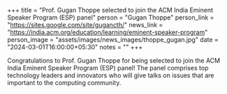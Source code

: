 +++
title = "Prof. Gugan Thoppe selected to join the ACM India Eminent Speaker Program (ESP) panel"
person = "Gugan Thoppe"
person_link = "https://sites.google.com/site/gugancth/"
news_link = "https://india.acm.org/education/learning/eminent-speaker-program"
person_image = "assets/images/news_images/thoppe_gugan.jpg"
date = "2024-03-01T16:00:00+05:30"
notes = ""
+++
 
Congratulations to Prof. Gugan Thoppe for being selected to join the ACM India Eminent Speaker Program (ESP) panel! The panel comprises top technology leaders and innovators who will give talks on issues that are important to the computing community.